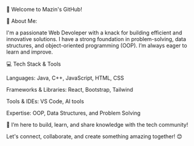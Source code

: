 👋 Welcome to Mazin's GitHub!

🌟 About Me:

I'm a passionate Web Devoleper with a knack for building efficient and innovative solutions. I have a strong foundation in problem-solving, data structures, and object-oriented programming (OOP). I’m always eager to learn and improve.

💻 Tech Stack & Tools

Languages: Java, C++, JavaScript, HTML, CSS

Frameworks & Libraries: React, Bootstrap, Tailwind

Tools & IDEs: VS Code, AI tools

Expertise: OOP, Data Structures, and Problem Solving

🚀 I’m here to build, learn, and share knowledge with the tech community!

Let's connect, collaborate, and create something amazing together! 😊

